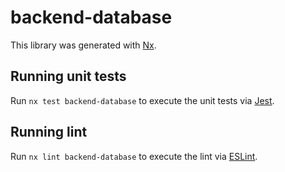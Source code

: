 # backend-database

This library was generated with [Nx](https://nx.dev).

## Running unit tests

Run `nx test backend-database` to execute the unit tests via [Jest](https://jestjs.io).

## Running lint

Run `nx lint backend-database` to execute the lint via [ESLint](https://eslint.org/).
